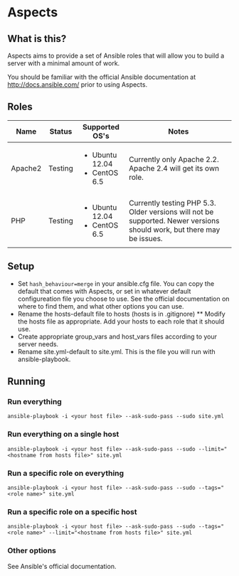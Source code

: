 # Aspects

## What is this?
Aspects aims to provide a set of Ansible roles that will allow you to build a server with a minimal amount of work.

You should be familiar with the official Ansible documentation at http://docs.ansible.com/ prior to using Aspects.

## Roles
Name | Status | Supported OS's | Notes
-----|--------|----------------|------
Apache2 | Testing |<ul><li>Ubuntu 12.04</li><li>CentOS 6.5</li></ul>| Currently only Apache 2.2. Apache 2.4 will get its own role.
PHP | Testing |<ul><li>Ubuntu 12.04</li><li>CentOS 6.5</li></ul>| Currently testing PHP 5.3. Older versions will not be supported. Newer versions should work, but there may be issues.

## Setup
* Set ```hash_behaviour=merge``` in your ansible.cfg file. You can copy the default that comes with Aspects, or set in whatever default configureation file you choose to use. See the official documentation on where to find them, and what other options you can use.
* Rename the hosts-default file to hosts (hosts is in .gitignore)
** Modify the hosts file as appropriate. Add your hosts to each role that it should use.
* Create appropriate group_vars and host_vars files according to your server needs.
* Rename site.yml-default to site.yml. This is the file you will run with ansible-playbook.

## Running
### Run everything
```ansible-playbook -i <your host file> --ask-sudo-pass --sudo site.yml```
### Run everything on a single host
```ansible-playbook -i <your host file> --ask-sudo-pass --sudo --limit="<hostname from hosts file>" site.yml```
### Run a specific role on everything
```ansible-playbook -i <your host file> --ask-sudo-pass --sudo --tags="<role name>" site.yml```
### Run a specific role on a specific host
```ansible-playbook -i <your host file> --ask-sudo-pass --sudo --tags="<role name>" --limit="<hostname from hosts file>" site.yml```
### Other options
See Ansible's official documentation.
  



